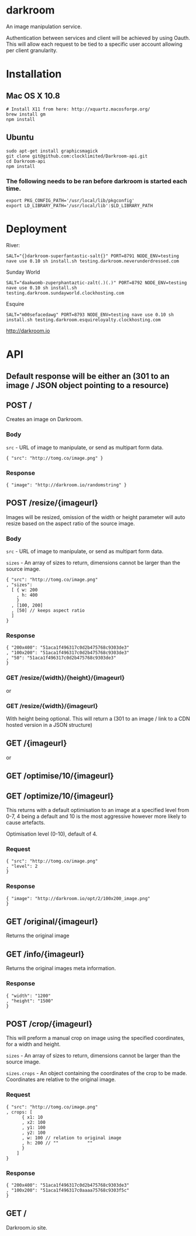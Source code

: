 darkroom
========

An image manipulation service.


Authentication between services and client will be achieved by using Oauth. This will allow each request to be tied to a specific user account allowing per client granularity.

# Installation
## Mac OS X 10.8
    # Install X11 from here: http://xquartz.macosforge.org/
    brew install gm
    npm install

## Ubuntu
    sudo apt-get install graphicsmagick
    git clone git@github.com:clocklimited/Darkroom-api.git
    cd Darkroom-api
    npm install

### The following needs to be ran before darkroom is started each time.

    export PKG_CONFIG_PATH='/usr/local/lib/pkgconfig'  
    export LD_LIBRARY_PATH='/usr/local/lib':$LD_LIBRARY_PATH  

# Deployment

River:

    SALT="{}darkroom-superfantastic-salt{}" PORT=8791 NODE_ENV=testing nave use 0.10 sh install.sh testing.darkroom.neverunderdressed.com

Sunday World

    SALT="daakwomb-zuperphantaztic-zalt(.)(.)" PORT=8792 NODE_ENV=testing nave use 0.10 sh install.sh testing.darkroom.sundayworld.clockhosting.com

Esquire

    SALT="m00sefacedawg" PORT=8793 NODE_ENV=testing nave use 0.10 sh install.sh testing.darkroom.esquireloyalty.clockhosting.com

http://darkroom.io

# API

## Default response will be either an (301 to an image / JSON object pointing to a resource)

## POST /

Creates an image on Darkroom.

### Body

`src` - URL of image to manipulate, or send as multipart form data.

    { "src": "http://tomg.co/image.png" }

### Response

    { "image": "http://darkroom.io/randomstring" }

## POST /resize/{imageurl}

Images will be resized, omission of the width or height parameter will auto resize based on the aspect ratio of the source image.


### Body

`src` - URL of image to manipulate, or send as multipart form data.

`sizes` - An array of sizes to return, dimensions cannot be larger than the source image.

    { "src": "http://tomg.co/image.png"
    , "sizes":
      [ { w: 200
        , h: 400
        }
      , [100, 200]
      , [50] // keeps aspect ratio
      ]
    }

### Response

    { "200x400": "51aca1f496317c0d2b475768c9303de3"
    , "100x200": "51aca1f496317c0d2b475768c9303de3"
    , "50": "51aca1f496317c0d2b475768c9303de3"
    }

### GET /resize/{width}/{height}/{imageurl}
or
### GET /resize/{width}/{imageurl}

With height being optional. This will return a (301 to an image / link to a CDN hosted version in a JSON structure)

## GET /{imageurl}
or
## GET /optimise/10/{imageurl}
## GET /optimize/10/{imageurl}

This returns with a default optimisation to an image at a specified level from 0-7, 4 being a default and 10 is the most aggressive however more likely to cause artefacts.

Optimisation level (0-10), default of 4.

### Request

    { "src": "http://tomg.co/image.png"
    , "level": 2
    }

### Response

    { "image": "http://darkroom.io/opt/2/100x200_image.png"
    }


## GET /original/{imageurl}

Returns the original image

## GET /info/{imageurl}

Returns the original images meta information.

### Response

    { "width": "1200"
    , "height": "1500"
    }

## POST /crop/{imageurl}

This will preform a manual crop on image using the specified coordinates, for a width and height.

`sizes` - An array of sizes to return, dimensions cannot be larger than the source image.

`sizes.crops` - An object containing the coordinates of the crop to be made. Coordinates are relative to the original image.

### Request

    { "src": "http://tomg.co/image.png"
    , crops: [
          { x1: 10
          , x2: 100
          , y1: 100
          , y2: 100
          , w: 100 // relation to original image
          , h: 200 // ""           ""
          }
        ]
    }

### Response

    { "200x400": "51aca1f496317c0d2b475768c9303de3"
    , "100x200": "51aca1f496317c0aaaa75768c9303f5c"
    }

## GET /

Darkroom.io site.
